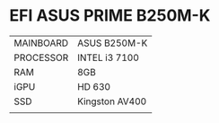 <h1>EFI ASUS PRIME B250M-K</h1>

|           |                |
|-----------|----------------|
| MAINBOARD | ASUS B250M-K   |
| PROCESSOR | INTEL i3 7100  |
| RAM       | 8GB            |
| iGPU      | HD 630         |
| SSD       | Kingston AV400 |
|           |                |